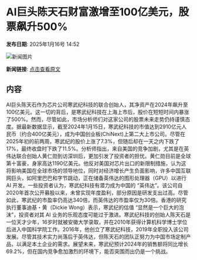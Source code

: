 # AI巨头陈天石财富激增至100亿美元，股票飙升500%

**发布日期**: 2025年1月16号 14:52

![新闻图片](https://pic.chinaz.com/picmap/201901101704279841_1.jpg)

**新闻链接**: [点击查看原文](https://www.aibase.com/zh/news/14774)

## 内容

AI巨头陈天石作为芯片公司寒武纪科技的联合创始人，其净资产在2024年飙升至100亿美元。这一切的背后，是寒武纪科技在上海上市后，股价在短短时间内暴涨了500%。然而，尽管如此，市场分析师们对这家公司的股票未来走势仍持谨慎态度。据最新数据显示，截至2024年1月15日，寒武纪科技的市值达到2910亿元人民币（约合400亿美元），成为中国创业板(ChiNext)上第二大上市公司。尽管在2025年初的前两周，寒武纪的股价上涨了7.3%，但随后却在一天之内下跌了17%，最终收盘时下跌了11.5%。分析师指出，来自美国的竞争加剧，尤其是在英伟达联合创始人黄仁勋到访深圳后，更加引发了投资者的担忧。黄仁勋目前是全球第十富豪，身家高达1190亿美元。他反对美国对芯片出口的新限制措施，认为这将影响美国在全球市场的领导地位，同时对经济增长产生负面影响，许多中国互联网巨头，如阿里巴巴和字节跳动，正在储备英伟达的图形处理器（GPU）以进行 AI 开发。一些投资者认为，寒武纪科技有潜力成为中国的 “英伟达”。该公司自2020年首次公开募股以来，未曾实现年度盈利，部分原因是研发支出过高。尽管如此，寒武纪的市盈率仍高达340倍，而英伟达的市盈率仅为30倍。香港的研究执行董事迪基・黄（Dickie Wong）表示，寒武纪的估值 “显然是一个巨大的泡沫”，投资者对其 AI 业务的乐观态度可能过于激进。寒武纪科技的创始人陈天石是一位天才少年，16岁时就被安徽大学录取，并在2010年获得计算机科学博士学位后进入中国科学院工作。2016年，他创立了寒武纪科技，2019年全职投入该公司发展。尽管其技术实力尚落后于英伟达，但陈天石的团队正努力为中国市场定制产品，以满足本土企业的需求。展望未来，寒武纪预计2024年的销售额将同比增长69.2%，但在国内竞争愈加激烈的环境下，能否突围而出仍是一个挑战。

